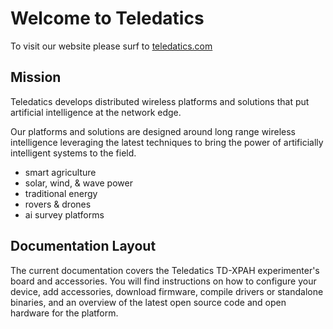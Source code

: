 # Welcome to Teledatics

To visit our website please surf to [teledatics.com](https://www.teledatics.com)

## Mission

Teledatics develops distributed wireless platforms and solutions that put artificial intelligence at the network edge. 

Our platforms and solutions are designed around long range wireless intelligence leveraging the latest techniques to bring the power of artificially intelligent systems to the field.

* smart agriculture
* solar, wind, & wave power
* traditional energy
* rovers & drones
* ai survey platforms

## Documentation Layout

The current documentation covers the Teledatics TD-XPAH experimenter's board and accessories. You will find instructions on how to configure your device, add accessories, download firmware, compile drivers or standalone binaries, and an overview of the latest open source code and open hardware for the platform.
